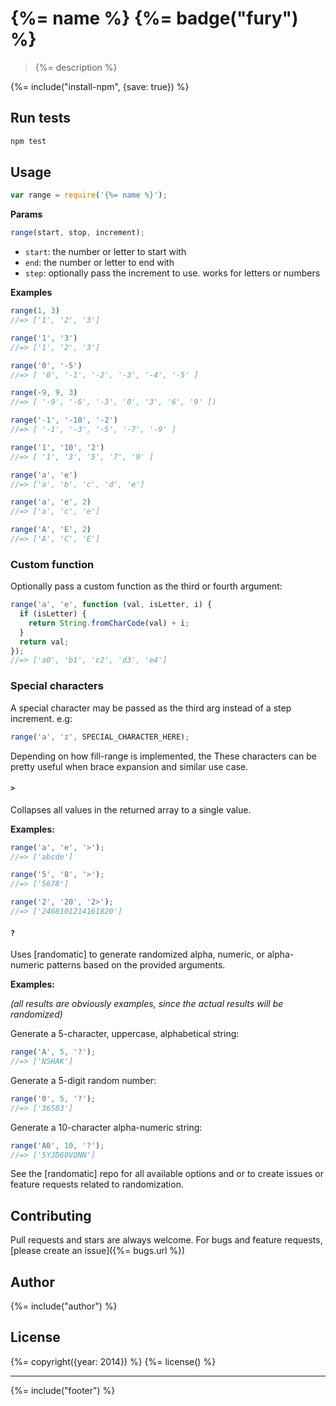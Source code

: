 # {%= name %} {%= badge("fury") %}

> {%= description %}

{%= include("install-npm", {save: true}) %}

## Run tests

```bash
npm test
```

## Usage

```js
var range = require('{%= name %}');
```

**Params**

```js
range(start, stop, increment);
```

 - `start`: the number or letter to start with
 - `end`: the number or letter to end with
 - `step`: optionally pass the increment to use. works for letters or numbers

**Examples**

```js
range(1, 3)
//=> ['1', '2', '3']

range('1', '3')
//=> ['1', '2', '3']

range('0', '-5')
//=> [ '0', '-1', '-2', '-3', '-4', '-5' ]

range(-9, 9, 3)
//=> [ '-9', '-6', '-3', '0', '3', '6', '9' ])

range('-1', '-10', '-2')
//=> [ '-1', '-3', '-5', '-7', '-9' ]

range('1', '10', '2')
//=> [ '1', '3', '5', '7', '9' ]

range('a', 'e')
//=> ['a', 'b', 'c', 'd', 'e']

range('a', 'e', 2)
//=> ['a', 'c', 'e']

range('A', 'E', 2)
//=> ['A', 'C', 'E']
```

### Custom function

Optionally pass a custom function as the third or fourth argument:

```js
range('a', 'e', function (val, isLetter, i) {
  if (isLetter) {
    return String.fromCharCode(val) + i;
  }
  return val;
});
//=> ['a0', 'b1', 'c2', 'd3', 'e4']
```

### Special characters

A special character may be passed as the third arg instead of a step increment. e.g:

```js
range('a', 'z', SPECIAL_CHARACTER_HERE);
```

Depending on how fill-range is implemented, the These characters can be pretty useful when  brace expansion and similar use case.


#### `>`

Collapses all values in the returned array to a single value.

**Examples:**

```js
range('a', 'e', '>');
//=> ['abcde']

range('5', '8', '>');
//=> ['5678']

range('2', '20', '2>');
//=> ['2468101214161820']
```


#### `?`

Uses [randomatic] to generate randomized alpha, numeric, or alpha-numeric patterns based on the provided arguments.

**Examples:**

_(all results are obviously examples, since the actual results will be randomized)_

Generate a 5-character, uppercase, alphabetical string:

```js
range('A', 5, '?');
//=> ['NSHAK']
```

Generate a 5-digit random number:

```js
range('0', 5, '?');
//=> ['36583']
```

Generate a 10-character alpha-numeric string:

```js
range('A0', 10, '?');
//=> ['5YJD60VQNN']
```

See the [randomatic] repo for all available options and or to create issues or feature requests related to randomization.

## Contributing
Pull requests and stars are always welcome. For bugs and feature requests, [please create an issue]({%= bugs.url %})

## Author
{%= include("author") %}

## License
{%= copyright({year: 2014}) %}
{%= license() %}

***

{%= include("footer") %}